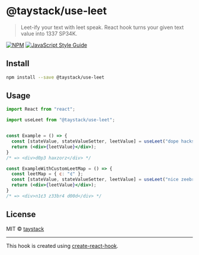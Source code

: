 # @taystack/use-leet

> Leet-ify your text with leet speak. React hook turns your given text value into 1337 SP34K.

[![NPM](https://img.shields.io/npm/v/@taystack/use-leet.svg)](https://www.npmjs.com/package/@taystack/use-leet) [![JavaScript Style Guide](https://img.shields.io/badge/code_style-standard-brightgreen.svg)](https://standardjs.com)

## Install

```bash
npm install --save @taystack/use-leet
```

## Usage

```jsx
import React from "react";

import useLeet from "@taystack/use-leet";


const Example = () => {
  const [stateValue, stateValueSetter, leetValue] = useLeet("dope hacks!");
  return (<div>{leetValue}</div>);
}
/* => <div>d0p3 haxzorz</div> */

const ExampleWithCustomLeetMap = () => {
  const leetMap = { c: "¢" };
  const [stateValue, stateValueSetter, leetValue] = useLeet("nice zeebra dude");
  return (<div>{leetValue}</div>);
}
/* => <div>n1¢3 z33br4 d00d</div> */
```

## License

MIT © [taystack](https://github.com/taystack)

---

This hook is created using [create-react-hook](https://github.com/hermanya/create-react-hook).

